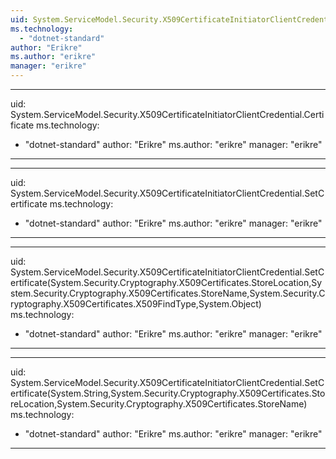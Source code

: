 ```yaml
---
uid: System.ServiceModel.Security.X509CertificateInitiatorClientCredential
ms.technology: 
  - "dotnet-standard"
author: "Erikre"
ms.author: "erikre"
manager: "erikre"
---
```


---
uid: System.ServiceModel.Security.X509CertificateInitiatorClientCredential.Certificate
ms.technology: 
  - "dotnet-standard"
author: "Erikre"
ms.author: "erikre"
manager: "erikre"
---

---
uid: System.ServiceModel.Security.X509CertificateInitiatorClientCredential.SetCertificate
ms.technology: 
  - "dotnet-standard"
author: "Erikre"
ms.author: "erikre"
manager: "erikre"
---

---
uid: System.ServiceModel.Security.X509CertificateInitiatorClientCredential.SetCertificate(System.Security.Cryptography.X509Certificates.StoreLocation,System.Security.Cryptography.X509Certificates.StoreName,System.Security.Cryptography.X509Certificates.X509FindType,System.Object)
ms.technology: 
  - "dotnet-standard"
author: "Erikre"
ms.author: "erikre"
manager: "erikre"
---

---
uid: System.ServiceModel.Security.X509CertificateInitiatorClientCredential.SetCertificate(System.String,System.Security.Cryptography.X509Certificates.StoreLocation,System.Security.Cryptography.X509Certificates.StoreName)
ms.technology: 
  - "dotnet-standard"
author: "Erikre"
ms.author: "erikre"
manager: "erikre"
---
